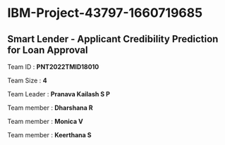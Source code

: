 # IBM-Project-43797-1660719685
<h2>Smart Lender - Applicant Credibility Prediction for Loan Approval</h2>

Team ID : <b>PNT2022TMID18010</b>

Team Size : <b>4</b>

Team Leader : <b>Pranava Kailash S P</b>

Team member : <b>Dharshana R</b>

Team member : <b>Monica V</b>

Team member : <b>Keerthana S</b>
